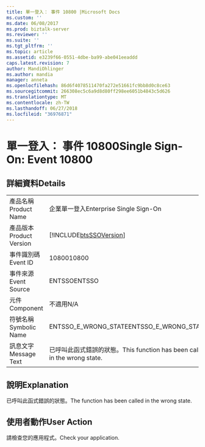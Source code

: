 ```yaml
---
title: 單一登入： 事件 10800 |Microsoft Docs
ms.custom: ''
ms.date: 06/08/2017
ms.prod: biztalk-server
ms.reviewer: ''
ms.suite: ''
ms.tgt_pltfrm: ''
ms.topic: article
ms.assetid: e3239f66-0551-4dbe-ba99-abe041eeaddd
caps.latest.revision: 7
author: MandiOhlinger
ms.author: mandia
manager: anneta
ms.openlocfilehash: 86d6f4078511470fa272e51661fc9bb8d0c8ce63
ms.sourcegitcommit: 266308ec5c6a9d8d80ff298ee6051b4843c5d626
ms.translationtype: MT
ms.contentlocale: zh-TW
ms.lasthandoff: 06/27/2018
ms.locfileid: "36976871"
---
```

# <a name="single-sign-on-event-10800"></a><span data-ttu-id="13179-102">單一登入： 事件 10800</span><span class="sxs-lookup"><span data-stu-id="13179-102">Single Sign-On: Event 10800</span></span>
## <a name="details"></a><span data-ttu-id="13179-103">詳細資料</span><span class="sxs-lookup"><span data-stu-id="13179-103">Details</span></span>  
  
|                 |                                                            |
|-----------------|------------------------------------------------------------|
|  <span data-ttu-id="13179-104">產品名稱</span><span class="sxs-lookup"><span data-stu-id="13179-104">Product Name</span></span>   |                 <span data-ttu-id="13179-105">企業單一登入</span><span class="sxs-lookup"><span data-stu-id="13179-105">Enterprise Single Sign-On</span></span>                  |
| <span data-ttu-id="13179-106">產品版本</span><span class="sxs-lookup"><span data-stu-id="13179-106">Product Version</span></span> | [!INCLUDE[btsSSOVersion](../includes/btsssoversion-md.md)] |
|    <span data-ttu-id="13179-107">事件識別碼</span><span class="sxs-lookup"><span data-stu-id="13179-107">Event ID</span></span>     |                           <span data-ttu-id="13179-108">10800</span><span class="sxs-lookup"><span data-stu-id="13179-108">10800</span></span>                            |
|  <span data-ttu-id="13179-109">事件來源</span><span class="sxs-lookup"><span data-stu-id="13179-109">Event Source</span></span>   |                           <span data-ttu-id="13179-110">ENTSSO</span><span class="sxs-lookup"><span data-stu-id="13179-110">ENTSSO</span></span>                           |
|    <span data-ttu-id="13179-111">元件</span><span class="sxs-lookup"><span data-stu-id="13179-111">Component</span></span>    |                            <span data-ttu-id="13179-112">不適用</span><span class="sxs-lookup"><span data-stu-id="13179-112">N/A</span></span>                             |
|  <span data-ttu-id="13179-113">符號名稱</span><span class="sxs-lookup"><span data-stu-id="13179-113">Symbolic Name</span></span>  |                    <span data-ttu-id="13179-114">ENTSSO_E_WRONG_STATE</span><span class="sxs-lookup"><span data-stu-id="13179-114">ENTSSO_E_WRONG_STATE</span></span>                    |
|  <span data-ttu-id="13179-115">訊息文字</span><span class="sxs-lookup"><span data-stu-id="13179-115">Message Text</span></span>   |     <span data-ttu-id="13179-116">已呼叫此函式錯誤的狀態。</span><span class="sxs-lookup"><span data-stu-id="13179-116">This function has been called in the wrong state.</span></span>      |
  
## <a name="explanation"></a><span data-ttu-id="13179-117">說明</span><span class="sxs-lookup"><span data-stu-id="13179-117">Explanation</span></span>  
 <span data-ttu-id="13179-118">已呼叫此函式錯誤的狀態。</span><span class="sxs-lookup"><span data-stu-id="13179-118">The function has been called in the wrong state.</span></span>  
  
## <a name="user-action"></a><span data-ttu-id="13179-119">使用者動作</span><span class="sxs-lookup"><span data-stu-id="13179-119">User Action</span></span>  
 <span data-ttu-id="13179-120">請檢查您的應用程式。</span><span class="sxs-lookup"><span data-stu-id="13179-120">Check your application.</span></span>